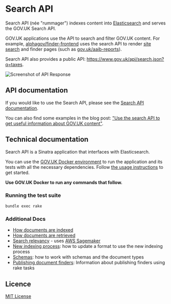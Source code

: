 # Search API

Search API (née "rummager") indexes content into [Elasticsearch](https://www.elastic.co/products/elasticsearch)
and serves the GOV.UK Search API.

GOV.UK applications use the API to search and filter GOV.UK content.
For example, [alphagov/finder-frontend](https://github.com/alphagov/finder-frontend) uses
the search API to render [site search](https://www.gov.uk/search) and finder pages
(such as [gov.uk/aaib-reports](https://www.gov.uk/aaib-reports)).

Search API also provides a public API: https://www.gov.uk/api/search.json?q=taxes.

![Screenshot of API Response](docs/api-screenshot.png)

## API documentation

If you would like to use the Search API, please see the
[Search API documentation](docs/using-the-search-api.md).

You can also find some examples in the blog post:
["Use the search API to get useful information about GOV.UK content"](https://gdsdata.blog.gov.uk/2016/05/26/use-the-search-api-to-get-useful-information-about-gov-uk-content/).

## Technical documentation

Search API is a Sinatra application that interfaces with Elasticsearch.

You can use the [GOV.UK Docker environment](https://github.com/alphagov/govuk-docker) to run the application and its tests with all the necessary dependencies. Follow [the usage instructions](https://github.com/alphagov/govuk-docker#usage) to get started.

**Use GOV.UK Docker to run any commands that follow.**

### Running the test suite

```
bundle exec rake
```

### Additional Docs

- [How documents are indexed](docs/indexing.md)
- [How documents are retrieved](docs/how-search-works.md)
- [Search relevancy](docs/relevancy.md) - uses [AWS Sagemaker](https://aws.amazon.com/sagemaker/)
- [New indexing process](docs/new-indexing-process.md): how to update a format to use the new indexing process
- [Schemas](docs/schemas.md): how to work with schemas and the document types
- [Publishing document finders](docs/publishing-finders.md): Information about publishing finders using rake tasks

## Licence

[MIT License](LICENCE)
